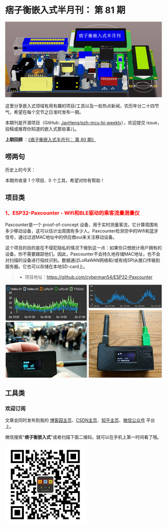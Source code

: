 # 痞子衡嵌入式半月刊： 第 81 期

![](https://raw.githubusercontent.com/JayHeng/pzh-mcu-bi-weekly/master/pics/pzh_mcu_bi_weekly.PNG)

这里分享嵌入式领域有用有趣的项目/工具以及一些热点新闻，农历年分二十四节气，希望在每个交节之日准时发布一期。

本期刊是开源项目（GitHub: [JayHeng/pzh-mcu-bi-weekly](https://github.com/JayHeng/pzh-mcu-bi-weekly)），欢迎提交 issue，投稿或推荐你知道的嵌入式那些事儿。

**上期回顾** ：[《痞子衡嵌入式半月刊： 第 80 期》](https://www.cnblogs.com/henjay724/p/17711448.html)

## 唠两句

历史上的今天：

本期共收录 1 个项目、0 个工具，希望对你有帮助！

## 项目类

### <font color="red">1、ESP32-Paxcounter - Wifi和BLE驱动的乘客流量测量仪</font>

Paxcounter是一个 proof-of-concept 设备，用于实时测量客流，它计算周围有多少移动设备，这可以估计出周围有多少人。Paxcounter检测空中的Wifi和蓝牙信号，通过过滤MAC地址中的供应商oui来关注移动设备。

这个项目的目的是在不侵犯隐私的情况下做到这一点：如果你只想统计用户拥有的设备，你不需要跟踪他们。因此，Paxcounter不会持久地存储MAC地址，也不会对扫描的设备进行指纹识别。数据通过LoRaWAN网络和/或有线SPI从接口传输到服务器。它也可以存储在本地SD-card上。

> * 项目地址：https://github.com/cyberman54/ESP32-Paxcounter

![](https://raw.githubusercontent.com/JayHeng/pzh-mcu-bi-weekly/master/pics/issue-081/ESP32-Paxcounter.PNG)



## 工具类



### 欢迎订阅

文章会同时发布到我的 [博客园主页](https://www.cnblogs.com/henjay724/)、[CSDN主页](https://blog.csdn.net/henjay724)、[知乎主页](https://www.zhihu.com/people/henjay724)、[微信公众号](http://weixin.sogou.com/weixin?type=1&query=痞子衡嵌入式) 平台上。

微信搜索"__痞子衡嵌入式__"或者扫描下面二维码，就可以在手机上第一时间看了哦。

![](https://raw.githubusercontent.com/JayHeng/pzhmcu-picture/master/wechat/pzhMcu_qrcode_258x258.jpg)

